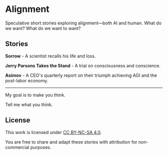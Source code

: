 ﻿# Alignment

Speculative short stories exploring alignment—both AI and human. What do we want? What do we want to want?

## Stories

**Sorrow** - A scientist recalls his life and loss.

**Jerry Parsons Takes the Stand** - A trial on consciousness and conscience.

**Asimov** - A CEO's quarterly report on their triumph achieving AGI and the post-labor economy.

---

My goal is to make you think.

Tell me what you think.



## License
This work is licensed under [CC BY-NC-SA 4.0](https://creativecommons.org/licenses/by-nc-sa/4.0/).

You are free to share and adapt these stories with attribution for non-commercial purposes.